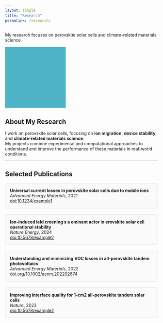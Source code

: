 ```yaml
---
layout: single
title: "Research"
permalink: /research/
---
```


My research focuses on perovskite solar cells and climate-related materials science.

![Example research image](/assets/images/research-icon.png)

## About My Research

I work on perovskite solar cells, focusing on **ion migration**, **device stability**, and **climate-related materials science**.  
My projects combine experimental and computational approaches to understand and improve the performance of these materials in real-world conditions.

---

## Selected Publications

<div style="display: flex; flex-wrap: wrap; gap: 20px;">

<div style="flex: 1 1 300px; border: 1px solid #ddd; border-radius: 8px; padding: 15px; background: #fafafa;">
<strong>Universal current losses in perovskite solar cells due to mobile ions</strong><br>
<em>Advanced Energy Materials</em>, 2021<br>
<a href="https://doi.org/10.1234/example1" target="_blank">doi:10.1234/example1</a>
</div>

<div style="flex: 1 1 300px; border: 1px solid #ddd; border-radius: 8px; padding: 15px; background: #fafafa;">
<strong>Ion-induced ield creening s a ominant actor in erovskite solar cell operational stability</strong><br>
<em>Nature Energy</em>, 2024<br>
<a href="https://doi.org/10.5678/example2" target="_blank">doi:10.5678/example2</a>
</div>

<div style="flex: 1 1 300px; border: 1px solid #ddd; border-radius: 8px; padding: 15px; background: #fafafa;">
<strong>Understanding and minimizing VOC losses in all-perovskite tandem photovoltaics</strong><br>
<em>Advanced Energy Materials</em>, 2022<br>
<a href="https://doi.org/10.1002/aenm.202202674" target="_blank">doi.org/10.1002/aenm.202202674</a>
</div>

<div style="flex: 1 1 300px; border: 1px solid #ddd; border-radius: 8px; padding: 15px; background: #fafafa;">
<strong>Improving interface quality for 1-cm2 all-perovskite tandem solar cells</strong><br>
<em>Nature</em>, 2023<br>
<a href="https://doi.org/10.5678/example2" target="_blank">doi:10.5678/example2</a>
</div>

</div>
